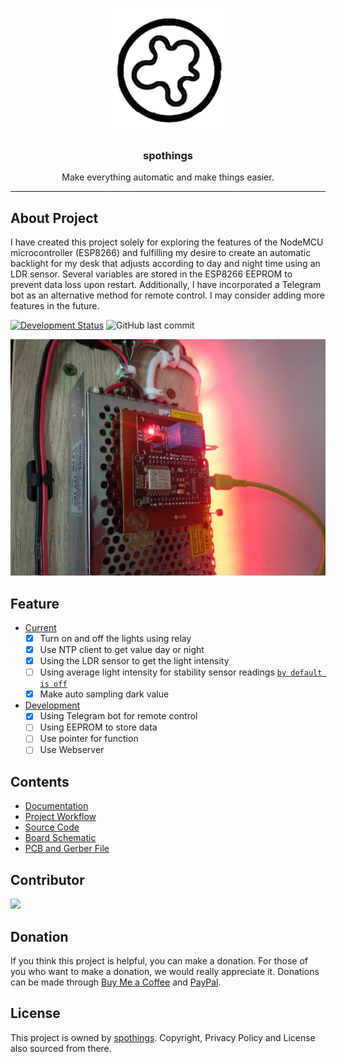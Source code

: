 <p align="center"><a href="https://spothings.github.io" target="_blank"><img src="https://raw.githubusercontent.com/spothings/spothings.github.io/master/public/asset/img/spothings.png" width="200"></a></p>
<h3 align="center">spothings</h3>
<p align="center">Make everything automatic and make things easier.</p>

---

## About Project
I have created this project solely for exploring the features of the NodeMCU microcontroller (ESP8266) and fulfilling my desire to create an automatic backlight for my desk that adjusts according to day and night time using an LDR sensor. Several variables are stored in the ESP8266 EEPROM to prevent data loss upon restart. Additionally, I have incorporated a Telegram bot as an alternative method for remote control. I may consider adding more features in the future.

[![Development Status](https://img.shields.io/badge/status-development-red)](https://github.com/spothings/strip-table/tree/dev)
![GitHub last commit](https://img.shields.io/github/last-commit/spothings/strip-table)

![strip-table-view](img/strip-table-view.jpg)

## Feature
-  [Current](https://github.com/spothings/strip-table/releases)
	- [x] Turn on and off the lights using relay
	- [x] Use NTP client to get value day or night
	- [x] Using the LDR sensor to get the light intensity
	- [ ] Using average light intensity for stability sensor readings [`by default is off`](https://github.com/spothings/strip-table/pull/12)
	- [x] Make auto sampling dark value
-  [Development](https://github.com/spothings/strip-table/tree/dev-code)
	- [x] Using Telegram bot for remote control
	- [ ] Using EEPROM to store data
	- [ ] Use pointer for function
	- [ ] Use Webserver

## Contents
- [Documentation](/doc)
- [Project Workflow](/flow)
- [Source Code](/src/main)
- [Board Schematic](/sch)
- [PCB and Gerber File](/pcb)

## Contributor
<a href="https://github.com/spothings/strip-table/graphs/contributors">
  <img src="https://contrib.rocks/image?repo=spothings/strip-table" />
</a>

## Donation
If you think this project is helpful, you can make a donation. For those of you who want to make a donation, we would really appreciate it. Donations can be made through [Buy Me a Coffee](https://www.buymeacoffee.com/bukanspot) and [PayPal](https://paypal.me/bukanspot).

## License
This project is owned by [spothings](https://github.com/spothings). Copyright, Privacy Policy and License also sourced from there.
